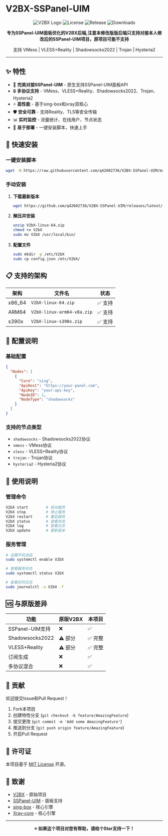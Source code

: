 # V2BX-SSPanel-UIM

<div align="center">

![V2BX Logo](https://img.shields.io/badge/V2BX-SSPanel--UIM-blue?style=for-the-badge)
![License](https://img.shields.io/github/license/q42602736/V2BX-SSPanel-UIM?style=for-the-badge)
![Release](https://img.shields.io/github/v/release/q42602736/V2BX-SSPanel-UIM?style=for-the-badge)
![Downloads](https://img.shields.io/github/downloads/q42602736/V2BX-SSPanel-UIM/total?style=for-the-badge)

**专为SSPanel-UIM面板优化的V2BX后端,注意本修改版版后端只支持对接本人修改后的SSPanel-UIM项目，原项目可能不支持**

支持 VMess | VLESS+Reality | Shadowsocks2022 | Trojan | Hysteria2

</div>

---

## ✨ 特性

- 🚀 **完美对接SSPanel-UIM** - 原生支持SSPanel-UIM面板API
- 🔒 **多协议支持** - VMess、VLESS+Reality、Shadowsocks2022、Trojan、Hysteria2
- ⚡ **高性能** - 基于sing-box和xray双核心
- 🛡️ **安全可靠** - 支持Reality、TLS等安全传输
- 📊 **实时监控** - 流量统计、在线用户、节点状态
- 🔧 **易于部署** - 一键安装脚本，快速上手

## 🚀 快速安装

### 一键安装脚本

```bash
wget -N https://raw.githubusercontent.com/q42602736/V2BX-SSPanel-UIM/main/install.sh && bash install.sh
```

### 手动安装

1. **下载最新版本**
   ```bash
   wget https://github.com/q42602736/V2BX-SSPanel-UIM/releases/latest/download/V2bX-linux-64.zip
   ```

2. **解压并安装**
   ```bash
   unzip V2bX-linux-64.zip
   chmod +x V2bX
   sudo mv V2bX /usr/local/bin/
   ```

3. **配置文件**
   ```bash
   sudo mkdir -p /etc/V2bX
   sudo cp config.json /etc/V2bX/
   ```

## 📋 支持的架构

| 架构 | 文件名 | 状态 |
|------|--------|------|
| x86_64 | `V2bX-linux-64.zip` | ✅ 支持 |
| ARM64 | `V2bX-linux-arm64-v8a.zip` | ✅ 支持 |
| s390x | `V2bX-linux-s390x.zip` | ✅ 支持 |

## 🔧 配置说明

### 基础配置

```json
{
  "Nodes": [
    {
      "Core": "sing",
      "ApiHost": "https://your-panel.com",
      "ApiKey": "your-api-key",
      "NodeID": 1,
      "NodeType": "shadowsocks"
    }
  ]
}
```

### 支持的节点类型

- `shadowsocks` - Shadowsocks2022协议
- `vmess` - VMess协议
- `vless` - VLESS+Reality协议
- `trojan` - Trojan协议
- `hysteria2` - Hysteria2协议

## 📖 使用说明

### 管理命令

```bash
V2bX start        # 启动服务
V2bX stop         # 停止服务
V2bX restart      # 重启服务
V2bX status       # 查看状态
V2bX log          # 查看日志
V2bX update       # 更新版本
```

### 服务管理

```bash
# 设置开机自启
sudo systemctl enable V2bX

# 查看服务状态
sudo systemctl status V2bX

# 查看实时日志
sudo journalctl -u V2bX -f
```

## 🆚 与原版差异

| 功能 | 原版V2BX | 本项目 |
|------|----------|--------|
| SSPanel-UIM支持 | ❌ | ✅ |
| Shadowsocks2022 | ⚠️ 部分 | ✅ 完整 |
| VLESS+Reality | ⚠️ 部分 | ✅ 完整 |
| 订阅生成 | ❌ | ✅ |
| 多协议混合 | ❌ | ✅ |

## 🤝 贡献

欢迎提交Issue和Pull Request！

1. Fork本项目
2. 创建特性分支 (`git checkout -b feature/AmazingFeature`)
3. 提交更改 (`git commit -m 'Add some AmazingFeature'`)
4. 推送到分支 (`git push origin feature/AmazingFeature`)
5. 开启Pull Request

## 📄 许可证

本项目基于 [MIT License](LICENSE) 开源。

## 🙏 致谢

- [V2BX](https://github.com/wyx2685/V2bX) - 原始项目
- [SSPanel-UIM](https://github.com/Anankke/SSPanel-UIM) - 面板支持
- [sing-box](https://github.com/SagerNet/sing-box) - 核心引擎
- [Xray-core](https://github.com/XTLS/Xray-core) - 核心引擎

---

<div align="center">

**⭐ 如果这个项目对您有帮助，请给个Star支持一下！**

</div>
